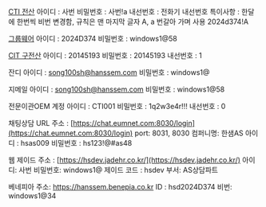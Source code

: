 [CTI 전산](http://aha.hanssem.com)
아이디 : 사번
비밀번호 : 사번!a
내선번호 : 전화기 내선번호
특이사항 : 한달에 한번씩 비번 변경함, 규칙은 맨 마지막 글자 A, a 번갈아 가며 사용
2024d374!A

[그룹웨어](https://login.hanssem.com/ssologin/index.do)
아이디 : 2024D374
비밀번호 : windows1@58

[CIT 구전산](http://aha.hanssem.com:9090/)
아이디 : 20145193
비밀번호 : 20145193
내선번호 : 1

잔디
아이디 : song100sh@hanssem.com
비밀번호 : windows1@

지메일
아이디 : song100sh@hanssem.com
비밀번호 : windows1@58

전문이관OEM 계정
아이디 : CTI001
비밀번호 : 1q2w3e4r!!!
내선번호 : 0

채팅상담 URL 주소 : [https://chat.eumnet.com:8030/login](https://chat.eumnet.com:8030/login) 
port: 8031, 8030
컴퍼니명: 한샘AS 
아이디 : hsas009 
비밀번호 : hs123!@#as48

웹 제이드 
주소 : [https://hsdev.jadehr.co.kr/](https://hsdev.jadehr.co.kr/)
아이디: 사번
비밀번호: windows1@
제이드 코드 : hsdev
부서: AS상담파트

베네피아
주소: https://hanssem.benepia.co.kr
ID : hsd2024D374
비번: windows1@34
